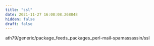 ```yaml
---
title: "ssl"
date: 2021-11-27 16:08:08.268848
hidden: false
draft: false
---
```


ath79/generic/package_feeds_packages_perl-mail-spamassassin/ssl

